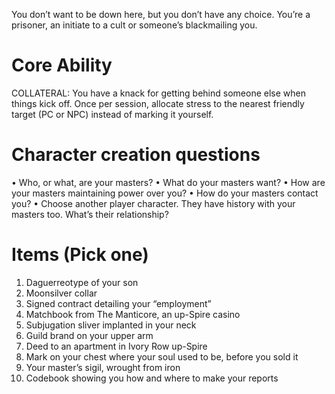 You don’t want to be down here, but you don’t have any choice. You’re a prisoner, an initiate to a cult or someone’s blackmailing you.

# Core Ability
COLLATERAL: You have a knack for getting behind someone else when things kick off. Once per session, allocate stress to the nearest friendly target (PC or NPC) instead of marking it yourself.

# Character creation questions
• Who, or what, are your masters?
• What do your masters want?
• How are your masters maintaining power over you?
• How do your masters contact you?
• Choose another player character. They have history with your masters too. What’s their relationship?

# Items (Pick one)
1. Daguerreotype of your son
2. Moonsilver collar
3. Signed contract detailing your “employment”
4. Matchbook from The Manticore, an up-Spire casino
5. Subjugation sliver implanted in your neck
6. Guild brand on your upper arm
7. Deed to an apartment in Ivory Row up-Spire
8. Mark on your chest where your soul used to be, before you sold it
9. Your master’s sigil, wrought from iron
10. Codebook showing you how and where to make your reports